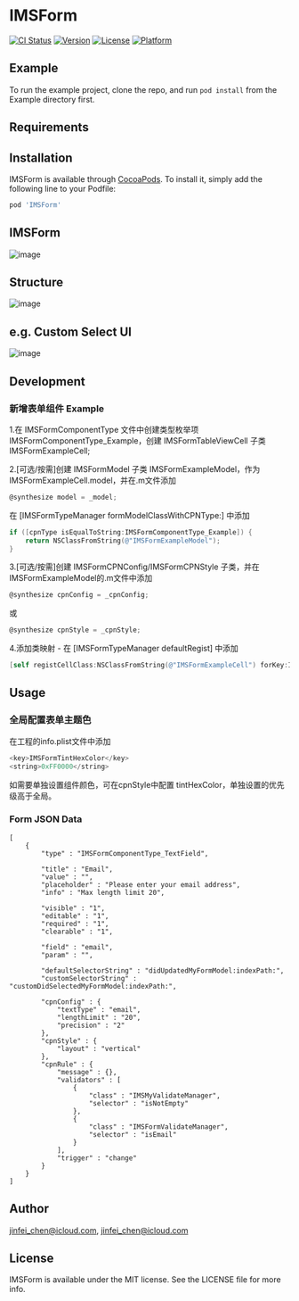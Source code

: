 # IMSForm

[![CI Status](https://img.shields.io/travis/jinfei_chen@icloud.com/IMSForm.svg?style=flat)](https://travis-ci.org/jinfei_chen@icloud.com/IMSForm)
[![Version](https://img.shields.io/cocoapods/v/IMSForm.svg?style=flat)](https://cocoapods.org/pods/IMSForm)
[![License](https://img.shields.io/cocoapods/l/IMSForm.svg?style=flat)](https://cocoapods.org/pods/IMSForm)
[![Platform](https://img.shields.io/cocoapods/p/IMSForm.svg?style=flat)](https://cocoapods.org/pods/IMSForm)

## Example

To run the example project, clone the repo, and run `pod install` from the Example directory first.

## Requirements

## Installation

IMSForm is available through [CocoaPods](https://cocoapods.org). To install
it, simply add the following line to your Podfile:

```ruby
pod 'IMSForm'
```

## IMSForm

![image](https://git.imshktech.com/ios/imsform/-/raw/Jenkins/images/IMSForm.png)

## Structure

![image](https://git.imshktech.com/ios/imsform/-/raw/Jenkins/images/structure.png)

## e.g. Custom Select UI

![image](https://git.imshktech.com/ios/imsform/-/raw/Jenkins/images/IMSFormSelectCell.png)

## Development

### 新增表单组件 Example

1.在 IMSFormComponentType 文件中创建类型枚举项 IMSFormComponentType_Example，创建 IMSFormTableViewCell 子类 IMSFormExampleCell;

2.[可选/按需]创建 IMSFormModel 子类 IMSFormExampleModel，作为 IMSFormExampleCell.model，并在.m文件添加 

```objective-c
@synthesize model = _model;
```

在 [IMSFormTypeManager formModelClassWithCPNType:] 中添加

```objective-c
if ([cpnType isEqualToString:IMSFormComponentType_Example]) {
    return NSClassFromString(@"IMSFormExampleModel");
}
```

3.[可选/按需]创建 IMSFormCPNConfig/IMSFormCPNStyle 子类，并在IMSFormExampleModel的.m文件中添加

```objective-c
@synthesize cpnConfig = _cpnConfig;
```

或

```objective-c
@synthesize cpnStyle = _cpnStyle;
```

4.添加类映射 - 在 [IMSFormTypeManager defaultRegist] 中添加 

```objective-c
[self registCellClass:NSClassFromString(@"IMSFormExampleCell") forKey:IMSFormComponentType_Example];
```

## Usage

### 全局配置表单主题色

在工程的info.plist文件中添加

```C
<key>IMSFormTintHexColor</key>
<string>0xFF0000</string>
```

如需要单独设置组件颜色，可在cpnStyle中配置 tintHexColor，单独设置的优先级高于全局。

### Form JSON Data

```
[
    {
        "type" : "IMSFormComponentType_TextField",
        
        "title" : "Email",
        "value" : "",
        "placeholder" : "Please enter your email address",
        "info" : "Max length limit 20",
        
        "visible" : "1",
        "editable" : "1",
        "required" : "1",
        "clearable" : "1",
        
        "field" : "email",
        "param" : "",
        
        "defaultSelectorString" : "didUpdatedMyFormModel:indexPath:",
        "customSelectorString" : "customDidSelectedMyFormModel:indexPath:",
        
        "cpnConfig" : {
            "textType" : "email",
            "lengthLimit" : "20",
            "precision" : "2"
        },
        "cpnStyle" : {
            "layout" : "vertical"
        },
        "cpnRule" : {
            "message" : {},
            "validators" : [
                {
                    "class" : "IMSMyValidateManager",
                    "selector" : "isNotEmpty"
                },
                {
                    "class" : "IMSFormValidateManager",
                    "selector" : "isEmail"
                }
            ],
            "trigger" : "change"
        }
    }
]
```

## Author

jinfei_chen@icloud.com, jinfei_chen@icloud.com

## License

IMSForm is available under the MIT license. See the LICENSE file for more info.
